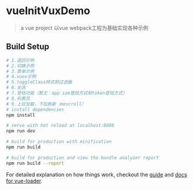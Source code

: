 # vueInitVuxDemo

> a vue project 以vue webpack工程为基础实现各种示例

## Build Setup

``` bash
# 1.返回示例
# 2.切换示例
# 3.表单示例
# 4.vuex示例
# 5.toggleClass样式和过滤器
# 6.全选
# 7.登陆功能（暂无：app iam登陆方式和token登陆方式）
# 8.列表页
# 9.上拉加载，下拉刷新（mescroll）
# install dependencies
npm install

# serve with hot reload at localhost:8080
npm run dev

# build for production with minification
npm run build

# build for production and view the bundle analyzer report
npm run build --report
```

For detailed explanation on how things work, checkout the [guide](http://vuejs-templates.github.io/webpack/) and [docs for vue-loader](http://vuejs.github.io/vue-loader).
